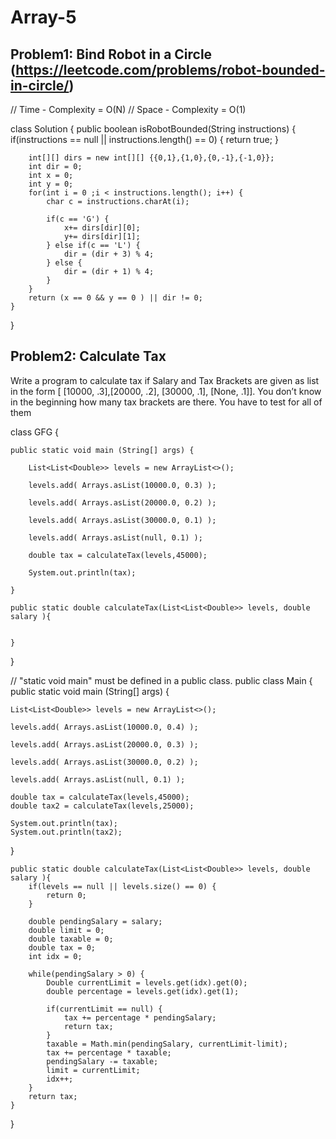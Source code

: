 # Array-5

## Problem1: Bind Robot in a Circle (https://leetcode.com/problems/robot-bounded-in-circle/)

// Time - Complexity = O(N)
// Space - Complexity = O(1)

class Solution {
public boolean isRobotBounded(String instructions) {
if(instructions == null || instructions.length() == 0) {
return true;
}

        int[][] dirs = new int[][] {{0,1},{1,0},{0,-1},{-1,0}};
        int dir = 0;
        int x = 0;
        int y = 0;
        for(int i = 0 ;i < instructions.length(); i++) {
            char c = instructions.charAt(i);

            if(c == 'G') {
                x+= dirs[dir][0];
                y+= dirs[dir][1];
            } else if(c == 'L') {
                dir = (dir + 3) % 4;
            } else {
                dir = (dir + 1) % 4;
            }
        }
        return (x == 0 && y == 0 ) || dir != 0;
    }

}

## Problem2: Calculate Tax

Write a program to calculate tax if Salary and Tax Brackets are given as list in the form [ [10000, .3],[20000, .2], [30000, .1], [None, .1]]. You don’t know in the beginning how many tax brackets are there. You have to test for all of them

class GFG {

    public static void main (String[] args) {

    	List<List<Double>> levels = new ArrayList<>();

        levels.add( Arrays.asList(10000.0, 0.3) );

        levels.add( Arrays.asList(20000.0, 0.2) );

        levels.add( Arrays.asList(30000.0, 0.1) );

        levels.add( Arrays.asList(null, 0.1) );

        double tax = calculateTax(levels,45000);

        System.out.println(tax);

    }

    public static double calculateTax(List<List<Double>> levels, double salary ){


    }

}

// "static void main" must be defined in a public class.
public class Main {
public static void main (String[] args) {

    List<List<Double>> levels = new ArrayList<>();

    levels.add( Arrays.asList(10000.0, 0.4) );

    levels.add( Arrays.asList(20000.0, 0.3) );

    levels.add( Arrays.asList(30000.0, 0.2) );

    levels.add( Arrays.asList(null, 0.1) );

    double tax = calculateTax(levels,45000);
    double tax2 = calculateTax(levels,25000);

    System.out.println(tax);
    System.out.println(tax2);

}

    public static double calculateTax(List<List<Double>> levels, double salary ){
        if(levels == null || levels.size() == 0) {
            return 0;
        }

        double pendingSalary = salary;
        double limit = 0;
        double taxable = 0;
        double tax = 0;
        int idx = 0;

        while(pendingSalary > 0) {
            Double currentLimit = levels.get(idx).get(0);
            double percentage = levels.get(idx).get(1);

            if(currentLimit == null) {
                tax += percentage * pendingSalary;
                return tax;
            }
            taxable = Math.min(pendingSalary, currentLimit-limit);
            tax += percentage * taxable;
            pendingSalary -= taxable;
            limit = currentLimit;
            idx++;
        }
        return tax;
    }

}
